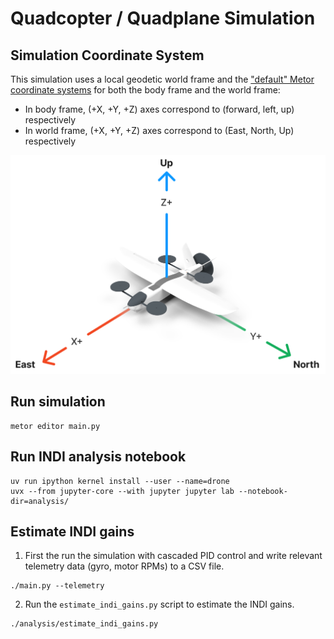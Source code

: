 # Quadcopter / Quadplane Simulation

## Simulation Coordinate System

This simulation uses a local geodetic world frame and the ["default" Metor coordinate systems](https://docs.metor.systems/reference/coords/) for both the body frame and the world frame:
- In body frame, (+X, +Y, +Z) axes correspond to (forward, left, up) respectively
- In world frame, (+X, +Y, +Z) axes correspond to (East, North, Up) respectively

![Coordinate System](./coordinates.png)

## Run simulation

```
metor editor main.py
```

## Run INDI analysis notebook

```
uv run ipython kernel install --user --name=drone
uvx --from jupyter-core --with jupyter jupyter lab --notebook-dir=analysis/
```

## Estimate INDI gains

1. First the run the simulation with cascaded PID control and write relevant telemetry data (gyro, motor RPMs) to a CSV file.

```
./main.py --telemetry
```

2. Run the `estimate_indi_gains.py` script to estimate the INDI gains.

```
./analysis/estimate_indi_gains.py
```
